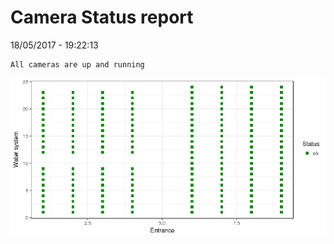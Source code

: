 Camera Status report
================
18/05/2017 - 19:22:13

    All cameras are up and running

![](camreport_files/figure-markdown_github/unnamed-chunk-2-1.png)
